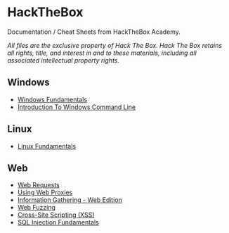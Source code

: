 # HackTheBox
Documentation / Cheat Sheets from HackTheBox Academy.

*All files are the exclusive property of Hack The Box. Hack The Box retains all rights, title, and interest in and to these materials, including all associated intellectual property rights.*

## Windows
- [Windows Fundamentals](https://github.com/404Future/HackTheBox/blob/main/Windows/Windows_Fundamentals_Module_Cheat_Sheet.pdf)
- [Introduction To Windows Command Line](https://github.com/404Future/HackTheBox/blob/main/Windows/Introduction_To_Windows_Command_Line_Module_Cheat_Sheet.pdf)

## Linux
- [Linux Fundamentals](https://github.com/404Future/HackTheBox/blob/main/Linux_Fundamentals_Module_Cheat_Sheet.pdf)

## Web
- [Web Requests](https://github.com/404Future/HackTheBox/blob/main/Web_Requests_Module_Cheat_Sheet.pdf)
- [Using Web Proxies](https://github.com/404Future/HackTheBox/blob/main/Using_Web_Proxies_Module_Cheat_Sheet.pdf)
- [Information Gathering - Web Edition](https://github.com/404Future/HackTheBox/blob/main/Information_Gathering_Web_Edition_Module_Cheat_Sheet.pdf)
- [Web Fuzzing](https://github.com/404Future/HackTheBox/blob/main/Web_Fuzzing_Module_Cheat_Sheet.pdf)
- [Cross-Site Scripting (XSS)](https://github.com/404Future/HackTheBox/blob/main/Cross_Site_Scripting_Xss_Module_Cheat_Sheet.pdf)
- [SQL Injection Fundamentals](https://github.com/404Future/HackTheBox/blob/main/Sql_Injection_Fundamentals_Module_Cheat_Sheet.pdf)
